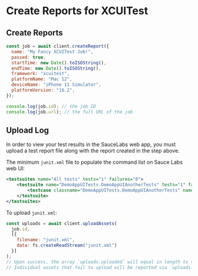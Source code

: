 # Create Reports for XCUITest

## Create Reports

```javascript
const job = await client.createReport({
  name: "My Fancy XCUITest Job!",
  passed: true,
  startTime: new Date().toISOString(),
  endTime: new Date().toISOString(),
  framework: "xcuitest",
  platformName: "Mac 12",
  deviceName: "iPhone 11 Simulator",
  platformVersion: "16.2",
});

console.log(job.id); // the job ID
console.log(job.url); // the full URL of the job
```

## Upload Log

In order to view your test results in the SauceLabs web app, you must upload a test report file along with the report created in the step above.

The minimum `junit.xml` file to populate the command list on Sauce Labs web UI:

```xml
<testsuites name="All tests" tests="1" failures="0">
    <testsuite name="DemoAppUITests.DemoAppUIAnotherTests" tests="1" failures="0">
        <testcase classname="DemoAppUITests.DemoAppUIAnotherTests" name="testExample" time="9.561" />
    </testsuite>
</testsuites>
```

To upload `junit.xml`:

```javascript
const uploads = await client.uploadAssets(
  job.id,
  [{
    filename: "junit.xml",
    data: fs.createReadStream("junit.xml")
  }]
);
// Upon success, the array `uploads.uploaded` will equal in length to the number of assets you intended to upload.
// Individual assets that fail to upload will be reported via `uploads.errors`.
```
